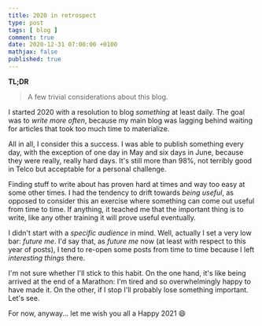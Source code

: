 ```yaml
---
title: 2020 in retrospect
type: post
tags: [ blog ]
comment: true
date: 2020-12-31 07:00:00 +0100
mathjax: false
published: true
---
```


**TL;DR**

> A few trivial considerations about this blog.

I started 2020 with a resolution to blog *something* at least daily. The
goal was to *write more often*, because my main blog was lagging behind
waiting for articles that took too much time to materialize.

All in all, I consider this a success. I was able to publish something
every day, with the exception of one day in May and six days in June,
because they were really, really hard days. It's still more than 98%,
not terribly good in Telco but acceptable for a personal challenge.

Finding stuff to write about has proven hard at times and way too easy
at some other times. I had the tendency to drift towards *being useful*,
as opposed to consider this an exercise where something can come out
useful from time to time. If anything, it teached me that the important
thing is to write, like any other training it will prove useful
eventually.

I didn't start with a *specific audience* in mind. Well, actually I set
a very low bar: *future me*. I'd say that, as *future me* now (at least
with respect to this year of posts), I tend to re-open some posts from
time to time because I left *interesting things* there.

I'm not sure whether I'll stick to this habit. On the one hand, it's
like being arrived at the end of a Marathon: I'm tired and so
overwhelmingly happy to have made it. On the other, if I stop I'll
probably lose something important. Let's see.

For now, anyway... let me wish you all a Happy 2021 😄
